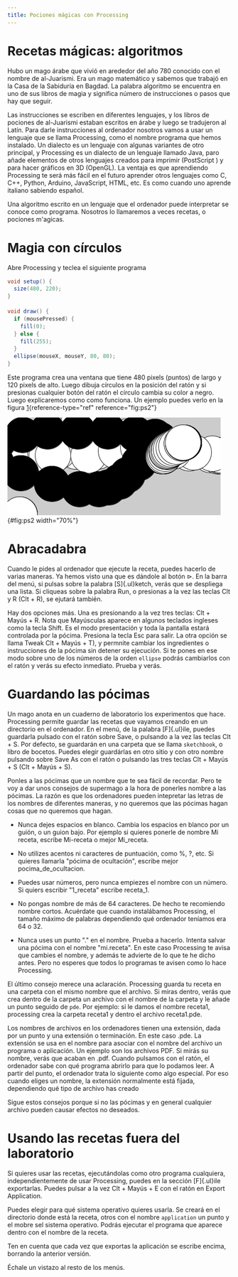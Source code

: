 ```yaml
---
title: Pociones mágicas con Processing
---
```


# Recetas mágicas: algoritmos

Hubo un mago árabe que vivió en arededor del año 780 conocido con el
nombre de al-Juarismi. Era un mago matemático y sabemos que trabajó en
la Casa de la Sabiduría en Bagdad. La palabra algoritmo se encuentra en
uno de sus libros de magia y significa número de instrucciones o pasos
que hay que seguir.

Las instrucciones se escriben en diferentes lenguajes, y los libros de
pociones de al-Juarismi estaban escritos en árabe y luego se tradujeron
al Latín. Para darle instrucciones al ordenador nosotros vamos a usar un
lenguaje que se llama Processing, como el nombre programa que hemos
instalado. Un dialecto es un lenguaje con algunas variantes de otro
principal, y Processing es un dialecto de un lenguaje llamado Java, paro
añade elementos de otros lenguajes creados para imprimir (PostScript ) y
para hacer gráficos en 3D (OpenGL). La ventaja es que aprendiendo
Processing te será más fácil en el futuro aprender otros lenguajes como
C, C++, Python, Arduino, JavaScript, HTML, etc. Es como cuando uno
aprende italiano sabiendo español.

Una algoritmo escrito en un lenguaje que el ordenador puede interpretar
se conoce como programa. Nosotros lo llamaremos a veces recetas, o
pociones m'agicas.

# Magia con círculos

Abre Processing y teclea el siguiente programa

``` {.java bgcolor="olive!10"}
void setup() {
  size(480, 220);
}

void draw() {
  if (mousePressed) {
    fill(0);
  } else {
    fill(255);
  }
  ellipse(mouseX, mouseY, 80, 80);
}
```

Este programa crea una ventana que tiene 480 pixels (puntos) de largo y
120 pixels de alto. Luego dibuja círculos en la posición del ratón y si
presionas cualquier botón del ratón el círculo cambia su color a negro.
Luego explicaremos como como funciona. Un ejemplo puedes verlo en la
figura [1](#fig:ps2){reference-type="ref" reference="fig:ps2"}

![Dibujando círculos con el ratón.](pictures/ps2.png){#fig:ps2
width="70%"}

# Abracadabra

Cuando le pides al ordenador que ejecute la receta, puedes hacerlo de
varias maneras. Ya hemos visto una que es dándole al botón
$\triangleright$. En la barra del menú, si pulsas sobre la palabra
[S]{.ul}ketch, verás que se despliega una lista. Si cliqueas sobre la
palabra Run, o presionas a la vez las teclas Clt y R (Clt + R), se
ejutará también.

Hay dos opciones más. Una es presionando a la vez tres teclas: Clt +
Mayús + R. Nota que Mayúsculas aparece en algunos teclados ingleses como
la tecla Shift. Es el modo presentación y toda la pantalla estará
controlada por la pócima. Presiona la tecla Esc para salir. La otra
opción se llama Tweak Clt + Mayús + T), y permnite cambiar los
ingredientes o instrucciones de la pócima sin detener su ejecución. Si
te pones en ese modo sobre uno de los números de la orden `ellipse`
podrás cambiarlos con el ratón y verás su efecto inmediato. Prueba y
verás.

# Guardando las pócimas

Un mago anota en un cuaderno de laboratorio los experimentos que hace.
Processing permite guardar las recetas que vayamos creando en un
directorio en el ordenador. En el menú, de la palabra [F]{.ul}ile,
puedes guardarla pulsado con el ratón sobre Save, o pulsando a la vez
las teclas Clt + S. Por defecto, se guardarán en una carpeta que se
llama `sketchbook`, o libro de bocetos. Puedes elegir guardárlas en otro
sitio y con otro nombre pulsando sobre Save As con el ratón o pulsando
las tres teclas Clt + Mayús + S (Clt + Mayús + S).

Ponles a las pócimas que un nombre que te sea fácil de recordar. Pero te
voy a dar unos consejos de supermago a la hora de ponerles nombre a las
pócimas. La razón es que los ordenadores pueden intepretar las letras de
los nombres de diferentes maneras, y no queremos que las pócimas hagan
cosas que no queremos que hagan.

-   Nunca dejes espacios en blanco. Cambia los espacios en blanco por un
    guión, o un guion bajo. Por ejemplo si quieres ponerle de nombre Mi
    receta, escribe Mi-receta o mejor Mi_receta.

-   No utilizes acentos ni caracteres de puntuación, como %, ?, etc. Si
    quieres llamarla "pócima de ocultación", escribe mejor
    pocima_de_ocultacion.

-   Puedes usar números, pero nunca empiezes el nombre con un número. Si
    quiers escribir "1_receta" escribe receta_1.

-   No pongas nombre de más de 64 caracteres. De hecho te recomiendo
    nombre cortos. Acuérdate que cuando instalábamos Processing, el
    tamaño máximo de palabras dependiendo qué ordenador teníamos era 64
    o 32.

-   Nunca uses un punto "." en el nombre. Prueba a hacerlo. Intenta
    salvar una pócima con el nombre "mi.receta". En este caso Processing
    te avisa que cambies el nombre, y además te advierte de lo que te he
    dicho antes. Pero no esperes que todos lo programas te avisen como
    lo hace Processing.

El último consejo merece una aclaración. Processing guarda tu receta en
una carpeta con el mismo nombre que el archivo. Si miras dentro, verás
que crea dentro de la carpeta un archivo con el nombre de la carpeta y
le añade un punto seguido de `pde`. Por ejemplo: si le damos el nombre
receta1, processing crea la carpeta receta1 y dentro el archivo
receta1.pde.

Los nombres de archivos en los ordenadores tienen una extensión, dada
por un punto y una extensión o terminación. En este caso .pde. La
extensión se usa en el nombre para asociar con el nombre del archivo un
programa o aplicación. Un ejemplo son los archivos PDF. Si mirás su
nombre, verás que acaban en .pdf. Cuando pulsamos con el ratón, el
ordenador sabe con qué programa abrirlo para que lo podamos leer. A
partir del punto, el ordenador trata lo siguiente como algo especial.
Por eso cuando eliges un nombre, la extensión normalmente está fijada,
dependiendo qué tipo de archivo has creado

Sigue estos consejos porque si no las pócimas y en general cualquier
archivo pueden causar efectos no deseados.

# Usando las recetas fuera del laboratorio

Si quieres usar las recetas, ejecutándolas como otro programa
cualquiera, independientemente de usar Processing, puedes en la sección
[F]{.ul}ile exportarlas. Puedes pulsar a la vez Clt + Mayús + E con el
ratón en Export Application.

Puedes elegir para qué sistema operativo quieres usarla. Se creará en el
directorio donde está la receta, otros con el nombre `application` un
punto y el mobre sel sistema operativo. Podrás ejecutar el programa que
aparece dentro con el nombre de la receta.

Ten en cuenta que cada vez que exportas la aplicación se escribe encima,
borrando la anterior versión.

Échale un vistazo al resto de los menús.

